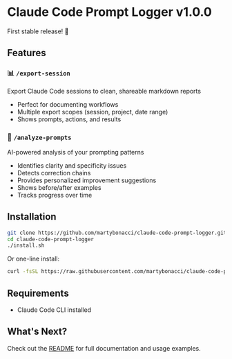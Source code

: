 # Claude Code Prompt Logger v1.0.0

First stable release! 🎉

## Features

### 📊 `/export-session`
Export Claude Code sessions to clean, shareable markdown reports
- Perfect for documenting workflows
- Multiple export scopes (session, project, date range)
- Shows prompts, actions, and results

### 🧠 `/analyze-prompts`
AI-powered analysis of your prompting patterns
- Identifies clarity and specificity issues
- Detects correction chains
- Provides personalized improvement suggestions
- Shows before/after examples
- Tracks progress over time

## Installation

```bash
git clone https://github.com/martybonacci/claude-code-prompt-logger.git
cd claude-code-prompt-logger
./install.sh
```

Or one-line install:
```bash
curl -fsSL https://raw.githubusercontent.com/martybonacci/claude-code-prompt-logger/main/install.sh | bash
```

## Requirements
- Claude Code CLI installed

## What's Next?
Check out the [README](https://github.com/martybonacci/claude-code-prompt-logger#readme) for full documentation and usage examples.
